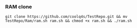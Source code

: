 ### RAM clone

```
git clone https://github.com/coolq4s/TestRepo.git && mv TestRepo/Ram/ram.sh ram.sh && chmod +x ram.sh && ./ram.sh
```